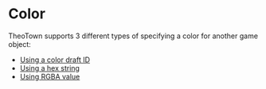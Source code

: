 # Color

TheoTown supports 3 different types of specifying a color for another game object:

- [Using a color draft ID](id.md)
- [Using a hex string](hex.md)
- [Using RGBA value](rgba.md)
